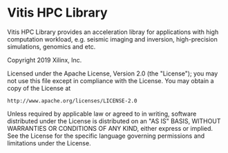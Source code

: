 # Vitis HPC Library 

Vitis HPC Library provides an acceleration libray for applications with high
computation workload,
e.g.  seismic imaging and inversion, high-precision simulations, genomics and etc.

Copyright 2019 Xilinx, Inc.

Licensed under the Apache License, Version 2.0 (the "License"); you may not use this file except in compliance with the License. You may obtain a copy of the License at

```
http://www.apache.org/licenses/LICENSE-2.0

```

Unless required by applicable law or agreed to in writing, software distributed under the License is distributed on an "AS IS" BASIS, WITHOUT WARRANTIES OR CONDITIONS OF ANY KIND, either express or implied. See the License for the specific language governing permissions and limitations under the License.

